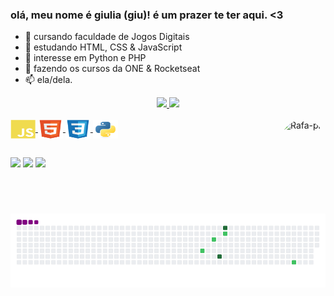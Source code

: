 ### olá, meu nome é giulia (giu)! é um prazer te ter aqui. <3 

- 🔭 cursando faculdade de Jogos Digitais
- 🌱 estudando HTML, CSS & JavaScript
- 👯 interesse em Python e PHP
- 🤔 fazendo os cursos da ONE & Rocketseat
- 📫 ela/dela.

<div align="center">
  <a href="https://github.com/giuvilhagra">
  <img height="140em" src="https://github-readme-stats.vercel.app/api?username=giuvilhagra&show_icons=true&theme=nightowl&include_all_commits=true&count_private=true"/>
  <img height="140em" src="https://github-readme-stats.vercel.app/api/top-langs/?username=giuvilhagra&layout=compact&langs_count=7&theme=nightowl"/>
</div>
<div style="display: inline_block"><br>
  <img align="center" alt="giu-Js" height="30" width="40" src="https://raw.githubusercontent.com/devicons/devicon/master/icons/javascript/javascript-plain.svg">
  <img align="center" alt="giu-HTML" height="30" width="40" src="https://raw.githubusercontent.com/devicons/devicon/master/icons/html5/html5-original.svg">
  <img align="center" alt="giu-CSS" height="30" width="40" src="https://raw.githubusercontent.com/devicons/devicon/master/icons/css3/css3-original.svg">
  <img align="center" alt="giu-Python" height="30" width="40" src="https://raw.githubusercontent.com/devicons/devicon/master/icons/python/python-original.svg">
  <img align="right" alt="Rafa-pic" height="150" style="border-radius:50px;" src="https://i.picasion.com/pic92/d4ad013ef8051cd39c1bda036f85e4b7.gif">
</div>

##

<div> 
  <a href="https://www.linkedin.com/in/giulia-vilhagra-580090213/" target="_blank" rel="external"><img src="https://img.shields.io/badge/-LinkedIn-%230077B5?style=for-the-badge&logo=linkedin&logoColor=white" target="_blank" rel="external"></a> 
  <a href = "mailto:giuvilhagra@gmail.com"><img src="https://img.shields.io/badge/-Gmail-%23333?style=for-the-badge&logo=gmail&logoColor=white" target="_blank" rel="external"></a>
  <a href="https://twitter.com/gojodev" target="_blank" rel="external"><img src="https://img.shields.io/badge/Twitter-1DA1F2?style=for-the-badge&logo=twitter&logoColor=white"></a> 

 ![snake gif](https://github.com/giuvilhagra/giuvilhagra/blob/output/github-contribution-grid-snake.gif)

</div>
